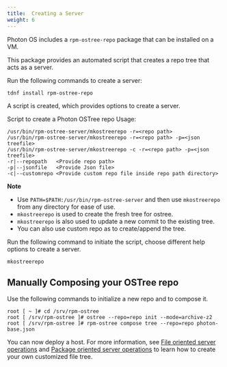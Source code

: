 ```yaml
---
title:  Creating a Server
weight: 6
---
```


Photon OS includes a `rpm-ostree-repo` package that can be installed on a VM.

This package provides an automated script that creates a repo tree that acts as a server.

Run the following commands to create a server:

```console
tdnf install rpm-ostree-repo
```

A script is created, which provides options to create a server.
<p>Script to create a Photon OSTree repo
Usage: 

```console
/usr/bin/rpm-ostree-server/mkostreerepo -r=<repo path> 
/usr/bin/rpm-ostree-server/mkostreerepo -r=<repo path> -p=<json treefile>
/usr/bin/rpm-ostree-server/mkostreerepo -c -r=<repo path> -p=<json treefile>
-r|--repopath   <Provide repo path> 
-p|--jsonfile   <Provide Json file> 
-c|--customrepo <Provide custom repo file inside repo path directory>
```
**Note**

- Use `PATH=$PATH:/usr/bin/rpm-ostree-server` and then use `mkostreerepo` from any directory for ease of use.
- `mkostreerepo` is used to create the fresh tree for ostree.
- `mkostreerepo` is also used to update a new commit to the existing tree.
- You can also use custom repo as to create/append the tree.




Run the following command to initiate the script, choose different help options to create a server.


```console
mkostreerepo
```

## Manually Composing your OSTree repo  

Use the following commands to initialize a new repo and to compose it.

```console
root [ ~ ]# cd /srv/rpm-ostree
root [ /srv/rpm-ostree ]# ostree --repo=repo init --mode=archive-z2
root [ /srv/rpm-ostree ]# rpm-ostree compose tree --repo=repo photon-base.json
```

You can now deploy a host. For more information, see [File oriented server operations](./administration-guide/photon-rpm-ostree/file-oriented-server-operations) and [Package oriented server operations](./administration-guide/photon-rpm-ostree/package-oriented-server-operations/) to learn how to create your own customized file tree.